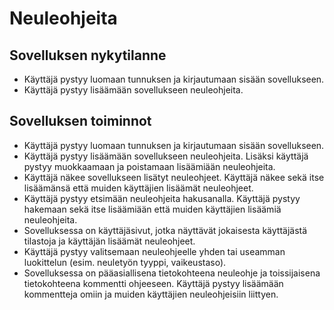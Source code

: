 # Neuleohjeita

## Sovelluksen nykytilanne

* Käyttäjä pystyy luomaan tunnuksen ja kirjautumaan sisään sovellukseen.
* Käyttäjä pystyy lisäämään sovellukseen neuleohjeita.

## Sovelluksen toiminnot

* Käyttäjä pystyy luomaan tunnuksen ja kirjautumaan sisään sovellukseen.
* Käyttäjä pystyy lisäämään sovellukseen neuleohjeita. Lisäksi käyttäjä pystyy muokkaamaan ja poistamaan lisäämiään neuleohjeita.
* Käyttäjä näkee sovellukseen lisätyt neuleohjeet. Käyttäjä näkee sekä itse lisäämänsä että muiden käyttäjien lisäämät neuleohjeet.
* Käyttäjä pystyy etsimään neuleohjeita hakusanalla. Käyttäjä pystyy hakemaan sekä itse lisäämiään että muiden käyttäjien lisäämiä neuleohjeita.
* Sovelluksessa on käyttäjäsivut, jotka näyttävät jokaisesta käyttäjästä tilastoja ja käyttäjän lisäämät neuleohjeet.
* Käyttäjä pystyy valitsemaan neuleohjeelle yhden tai useamman luokittelun (esim. neuletyön tyyppi, vaikeustaso).
* Sovelluksessa on pääasiallisena tietokohteena neuleohje ja toissijaisena tietokohteena kommentti ohjeeseen. Käyttäjä pystyy lisäämään kommentteja omiin ja muiden käyttäjien neuleohjeisiin liittyen.
